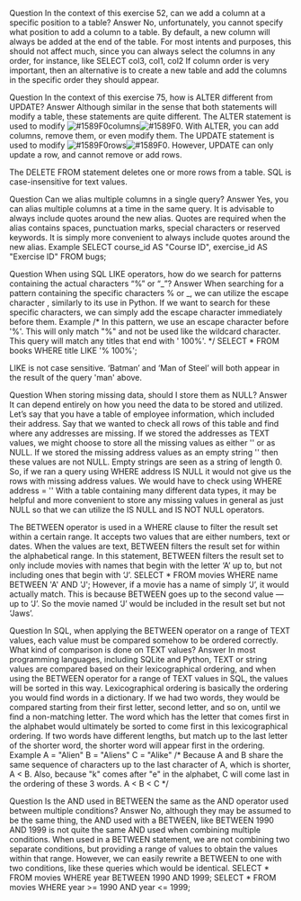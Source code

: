 Question
In the context of this exercise 52, can we add a column at a specific position to a table?
Answer
No, unfortunately, you cannot specify what position to add a column to a table.
By default, a new column will always be added at the end of the table. 
For most intents and purposes, this should not affect much, since you can always select the columns in any order, 
for instance, like
SELECT col3, col1, col2
If column order is very important, then an alternative is to create a new table and add the columns in the specific order they should appear.


Question
In the context of this exercise 75, how is ALTER different from UPDATE?
Answer
Although similar in the sense that both statements will modify a table, these statements are quite different.
The ALTER statement is used to modify ![#1589F0](https://placehold.it/15/1589F0/000000?text=+)columns![#1589F0](https://placehold.it/15/1589F0/000000?text=+). With ALTER, you can add columns, remove them, or even modify them.
The UPDATE statement is used to modify ![#1589F0](https://placehold.it/15/1589F0/000000?text=+)rows![#1589F0](https://placehold.it/15/1589F0/000000?text=+). However, UPDATE can only update a row, and cannot remove or add rows.


The DELETE FROM statement deletes one or more rows from a table. 
SQL is case-insensitive for text values.

Question
Can we alias multiple columns in a single query?
Answer
Yes, you can alias multiple columns at a time in the same query.
It is advisable to always include quotes around the new alias. Quotes are required when the alias contains spaces, punctuation marks, special characters or reserved keywords. It is simply more convenient to always include quotes around the new alias.
Example
SELECT course_id AS "Course ID", exercise_id AS "Exercise ID"
FROM bugs;


Question
When using SQL LIKE operators, how do we search for patterns containing the actual characters “%” or “_”?
Answer
When searching for a pattern containing the specific characters % or _, we can utilize the escape character \, similarly to its use in Python.
If we want to search for these specific characters, we can simply add the escape character immediately before them.
Example
/* 
In this pattern, we use an escape character before '%'.
This will only match "%" and not be used like the
wildcard character.
This query will match any titles that end with
' 100%'.
*/
SELECT *
FROM books
WHERE title LIKE '% 100\%';


LIKE is not case sensitive. ‘Batman’ and ‘Man of Steel’ will both appear in the result of the query 'man' above.


Question
When storing missing data, should I store them as NULL?
Answer
It can depend entirely on how you need the data to be stored and utilized.
Let’s say that you have a table of employee information, which included their address. Say that we wanted to check all rows of this table and find where any addresses are missing. If we stored the addresses as TEXT values, we might choose to store all the missing values as either '' or as NULL.
If we stored the missing address values as an empty string '' then these values are not NULL. Empty strings are seen as a string of length 0. So, if we ran a query using
WHERE address IS NULL
it would not give us the rows with missing address values. We would have to check using
WHERE address = ''
With a table containing many different data types, it may be helpful and more convenient to store any missing values in general as just NULL so that we can utilize the IS NULL and IS NOT NULL operators.


The BETWEEN operator is used in a WHERE clause to filter the result set within a certain range. It accepts two values that are either numbers, text or dates.
When the values are text, BETWEEN filters the result set for within the alphabetical range.
In this statement, BETWEEN filters the result set to only include movies with names that begin with the letter ‘A’ up to, but not including ones that begin with ‘J’.
SELECT *
FROM movies
WHERE name BETWEEN 'A' AND 'J';
However, if a movie has a name of simply ‘J’, it would actually match. This is because BETWEEN goes up to the second value — up to ‘J’. So the movie named ‘J’ would be included in the result set but not ‘Jaws’.


Question
In SQL, when applying the BETWEEN operator on a range of TEXT values, each value must be compared somehow to be ordered correctly. What kind of comparison is done on TEXT values?
Answer
In most programming languages, including SQLite and Python, TEXT or string values are compared based on their lexicographical ordering, and when using the BETWEEN operator for a range of TEXT values in SQL, the values will be sorted in this way.
Lexicographical ordering is basically the ordering you would find words in a dictionary. If we had two words, they would be compared starting from their first letter, second letter, and so on, until we find a non-matching letter. The word which has the letter that comes first in the alphabet would ultimately be sorted to come first in this lexicographical ordering.
If two words have different lengths, but match up to the last letter of the shorter word, the shorter word will appear first in the ordering.
Example
A = "Alien"
B = "Aliens"
C = "Alike"
/* 
   Because A and B share the same sequence of characters 
   up to the last character of A, which is shorter, A < B. 
   Also, because "k" comes after "e" in the alphabet, C will 
   come last in the ordering of these 3 words.
   A < B < C
*/


Question
Is the AND used in BETWEEN the same as the AND operator used between multiple conditions?
Answer
No, although they may be assumed to be the same thing, the AND used with a BETWEEN, like
BETWEEN 1990 AND 1999
is not quite the same AND used when combining multiple conditions. When used in a BETWEEN statement, we are not combining two separate conditions, but providing a range of values to obtain the values within that range.
However, we can easily rewrite a BETWEEN to one with two conditions, like these queries which would be identical.
SELECT *
FROM movies
WHERE year BETWEEN 1990 AND 1999;
SELECT * 
FROM movies
WHERE year >= 1990
AND year <= 1999;


